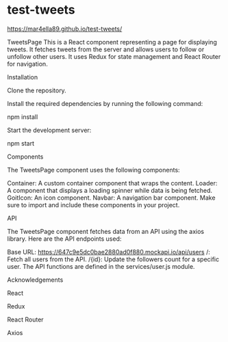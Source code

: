 # test-tweets
https://mar4ella89.github.io/test-tweets/

TweetsPage
This is a React component representing a page for displaying tweets. 
It fetches tweets from the server and allows users to follow or unfollow other users. 
It uses Redux for state management and React Router for navigation.

Installation

Clone the repository.

Install the required dependencies by running the following command:

npm install

Start the development server:

npm start

Components

The TweetsPage component uses the following components:

Container: A custom container component that wraps the content.
Loader: A component that displays a loading spinner while data is being fetched.
GoitIcon: An icon component.
Navbar: A navigation bar component.
Make sure to import and include these components in your project.

API

The TweetsPage component fetches data from an API using the axios library. Here are the API endpoints used:

Base URL: https://647c9e5dc0bae2880ad0f880.mockapi.io/api/users
/: Fetch all users from the API.
/{id}: Update the followers count for a specific user.
The API functions are defined in the services/user.js module.

Acknowledgements

React

Redux

React Router

Axios
